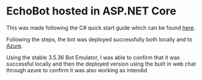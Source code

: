 ﻿# EchoBot hosted in ASP.NET Core

This was made following the C# quick start guide which can be found
[here](https://docs.microsoft.com/en-us/azure/bot-service/dotnet/bot-builder-dotnet-sdk-quickstart?view=azure-bot-service-4.0).

Following the steps, the bot was deployed successfully both locally
and to [Azure](https://echobot2018test.azurewebsites.net/).

Using the stable 3.5.36 Bot Emulator, I was able to confirm that it
was successful locally and then the deployed version using the built
in web chat through azure to confirm it was also working as intendid

